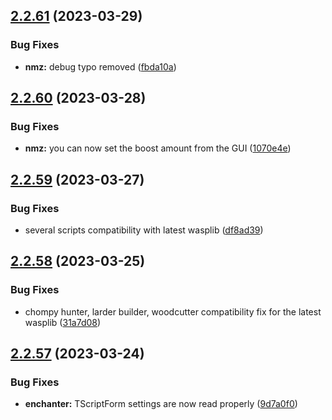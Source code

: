 ## [2.2.61](https://github.com/Torwent/wasp-free/compare/v2.2.60...v2.2.61) (2023-03-29)


### Bug Fixes

* **nmz:** debug typo removed ([fbda10a](https://github.com/Torwent/wasp-free/commit/fbda10a18c0540da52de0c75adb656f1ed2b61e0))



## [2.2.60](https://github.com/Torwent/wasp-free/compare/v2.2.59...v2.2.60) (2023-03-28)


### Bug Fixes

* **nmz:** you can now set the boost amount from the GUI ([1070e4e](https://github.com/Torwent/wasp-free/commit/1070e4e7f753e61aa9c6ecb7976238f16fe270c8))



## [2.2.59](https://github.com/Torwent/wasp-free/compare/v2.2.58...v2.2.59) (2023-03-27)


### Bug Fixes

* several scripts compatibility with latest wasplib ([df8ad39](https://github.com/Torwent/wasp-free/commit/df8ad39d40a85a7492532c1146ba7ea6eec02ede))



## [2.2.58](https://github.com/Torwent/wasp-free/compare/v2.2.57...v2.2.58) (2023-03-25)


### Bug Fixes

* chompy hunter, larder builder, woodcutter compatibility fix for the latest wasplib ([31a7d08](https://github.com/Torwent/wasp-free/commit/31a7d0871872f3d221def486b061da6727d0fe21))



## [2.2.57](https://github.com/Torwent/wasp-free/compare/v2.2.56...v2.2.57) (2023-03-24)


### Bug Fixes

* **enchanter:** TScriptForm settings are now read properly ([9d7a0f0](https://github.com/Torwent/wasp-free/commit/9d7a0f058c9d679752351cb5d7e011f1e97938e4))



